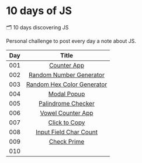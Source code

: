 # 10 days of JS
:card_index_dividers: 10 days discovering JS

Personal challenge to post every day a note about JS.

| Day | Title      |
| --- |:----------:|
| 001 | [Counter App](day01/)|
| 002 | [Random Number Generator](day02/)|
| 003 | [Random Hex Color Generator](day03/)|
| 004 | [Modal Popup](day04/)|
| 005 | [Palindrome Checker](day05/)|
| 006 | [Vowel Counter App](day06/)|
| 007 | [Click to Copy](day07/)|
| 008 | [Input Field Char Count](day08/)|
| 009 | [Check Prime](day09/)|
| 010 | [](day10/)|
